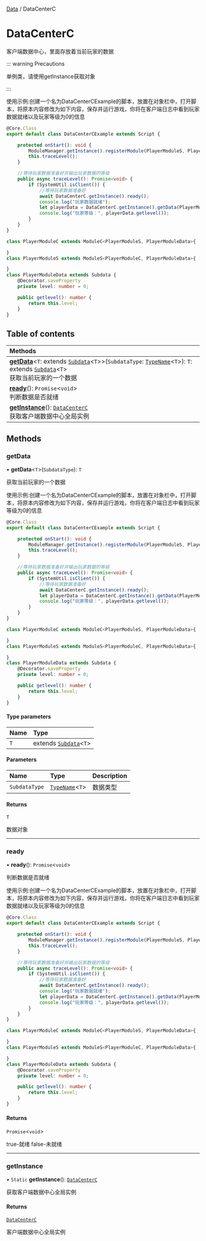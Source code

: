 [Data](../groups/Core.Data.md) / DataCenterC

# DataCenterC <Badge type="tip" text="Class" /> <Score text="DataCenterC" />

客户端数据中心，里面存放着当前玩家的数据

::: warning Precautions

单例类，请使用getInstance获取对象

:::

使用示例:创建一个名为DataCenterCExample的脚本，放置在对象栏中，打开脚本，将原本内容修改为如下内容，保存并运行游戏，你将在客户端日志中看到玩家数据就绪以及玩家等级为0的信息
```ts
@Core.Class
export default class DataCenterCExample extends Script {

    protected onStart(): void {
        ModuleManager.getInstance().registerModule(PlayerModuleS, PlayerModuleC, PlayerModuleData);
        this.traceLevel();
    }

    //等待玩家数据准备好并输出玩家数据的等级
    public async traceLevel(): Promise<void> {
        if (SystemUtil.isClient()) {
            //等待玩家数据准备好
            await DataCenterC.getInstance().ready();
            console.log("玩家数据就绪");
            let playerData = DataCenterC.getInstance().getData(PlayerModuleData);
            console.log("玩家等级：", playerData.getlevel());
        }
    }
}

class PlayerModuleC extends ModuleC<PlayerModuleS, PlayerModuleData>{

}
class PlayerModuleS extends ModuleS<PlayerModuleC, PlayerModuleData>{

}
class PlayerModuleData extends Subdata {
    @Decorator.saveProperty
    private level: number = 0;

    public getlevel(): number {
        return this.level;
    }
}
```

## Table of contents

| Methods |
| :-----|
| **[getData](mw.DataCenterC.md#getdata)**<`T`: extends [`Subdata`](mw.Subdata.md)<`T`\>\>(`SubdataType`: [`TypeName`](../interfaces/mw.TypeName.md)<`T`\>): `T`: extends [`Subdata`](mw.Subdata.md)<`T`\> <br> 获取当前玩家的一个数据|
| **[ready](mw.DataCenterC.md#ready)**(): `Promise`<`void`\> <br> 判断数据是否就绪|
| **[getInstance](mw.DataCenterC.md#getinstance)**(): [`DataCenterC`](mw.DataCenterC.md) <br> 获取客户端数据中心全局实例|

## Methods

### getData <Score text="getData" /> 

• **getData**<`T`\>(`SubdataType`): `T` <Badge type="tip" text="client" />

获取当前玩家的一个数据


使用示例:创建一个名为DataCenterCExample的脚本，放置在对象栏中，打开脚本，将原本内容修改为如下内容，保存并运行游戏，你将在客户端日志中看到玩家等级为0的信息
```ts
@Core.Class
export default class DataCenterCExample extends Script {

    protected onStart(): void {
        ModuleManager.getInstance().registerModule(PlayerModuleS, PlayerModuleC, PlayerModuleData);
        this.traceLevel();
    }

    //等待玩家数据准备好并输出玩家数据的等级
    public async traceLevel(): Promise<void> {
        if (SystemUtil.isClient()) {
            //等待玩家数据准备好
            await DataCenterC.getInstance().ready();
            let playerData = DataCenterC.getInstance().getData(PlayerModuleData);
            console.log("玩家等级：", playerData.getlevel());
        }
    }
}

class PlayerModuleC extends ModuleC<PlayerModuleS, PlayerModuleData>{

}
class PlayerModuleS extends ModuleS<PlayerModuleC, PlayerModuleData>{

}
class PlayerModuleData extends Subdata {
    @Decorator.saveProperty
    private level: number = 0;

    public getlevel(): number {
        return this.level;
    }
}
```

#### Type parameters

| Name | Type |
| :------ | :------ |
| `T` | extends [`Subdata`](mw.Subdata.md)<`T`\> |

#### Parameters

| Name | Type | Description |
| :------ | :------ | :------ |
| `SubdataType` | [`TypeName`](../interfaces/mw.TypeName.md)<`T`\> |  数据类型 |

#### Returns

`T`

数据对象

___

### ready <Score text="ready" /> 

• **ready**(): `Promise`<`void`\> <Badge type="tip" text="client" />

判断数据是否就绪


使用示例:创建一个名为DataCenterCExample的脚本，放置在对象栏中，打开脚本，将原本内容修改为如下内容，保存并运行游戏，你将在客户端日志中看到玩家数据就绪以及玩家等级为0的信息
```ts
@Core.Class
export default class DataCenterCExample extends Script {

    protected onStart(): void {
        ModuleManager.getInstance().registerModule(PlayerModuleS, PlayerModuleC, PlayerModuleData);
        this.traceLevel();
    }

    //等待玩家数据准备好并输出玩家数据的等级
    public async traceLevel(): Promise<void> {
        if (SystemUtil.isClient()) {
            //等待玩家数据准备好
            await DataCenterC.getInstance().ready();
            console.log("玩家数据就绪");
            let playerData = DataCenterC.getInstance().getData(PlayerModuleData);
            console.log("玩家等级：", playerData.getlevel());
        }
    }
}

class PlayerModuleC extends ModuleC<PlayerModuleS, PlayerModuleData>{

}
class PlayerModuleS extends ModuleS<PlayerModuleC, PlayerModuleData>{

}
class PlayerModuleData extends Subdata {
    @Decorator.saveProperty
    private level: number = 0;

    public getlevel(): number {
        return this.level;
    }
}
```

#### Returns

`Promise`<`void`\>

true-就绪 false-未就绪

___

### getInstance <Score text="getInstance" /> 

• `Static` **getInstance**(): [`DataCenterC`](mw.DataCenterC.md) <Badge type="tip" text="client" />

获取客户端数据中心全局实例


#### Returns

[`DataCenterC`](mw.DataCenterC.md)

客户端数据中心全局实例

